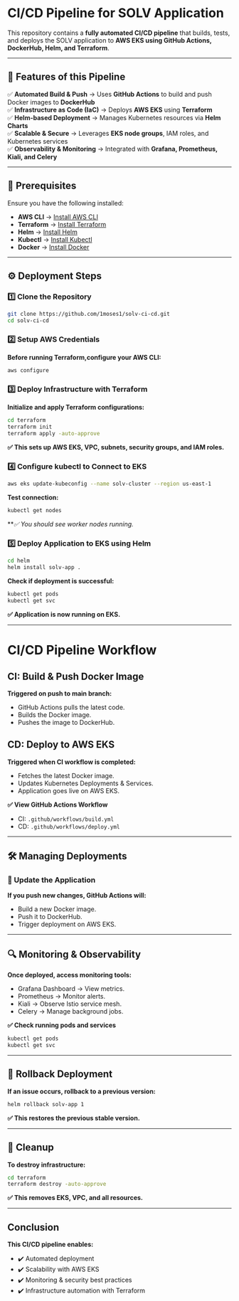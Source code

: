 # CI/CD Pipeline for SOLV Application  

This repository contains a **fully automated CI/CD pipeline** that builds, tests, and deploys the SOLV application to **AWS EKS using GitHub Actions, DockerHub, Helm, and Terraform**.

---

## 📌 Features of this Pipeline
✅ **Automated Build & Push** → Uses **GitHub Actions** to build and push Docker images to **DockerHub**  
✅ **Infrastructure as Code (IaC)** → Deploys **AWS EKS** using **Terraform**  
✅ **Helm-based Deployment** → Manages Kubernetes resources via **Helm Charts**  
✅ **Scalable & Secure** → Leverages **EKS node groups**, IAM roles, and Kubernetes services  
✅ **Observability & Monitoring** → Integrated with **Grafana, Prometheus, Kiali, and Celery**  

---

## 🔧 Prerequisites
Ensure you have the following installed:
- **AWS CLI** → [Install AWS CLI](https://docs.aws.amazon.com/cli/latest/userguide/install-cliv2.html)
- **Terraform** → [Install Terraform](https://developer.hashicorp.com/terraform/downloads)
- **Helm** → [Install Helm](https://helm.sh/docs/intro/install/)
- **Kubectl** → [Install Kubectl](https://kubernetes.io/docs/tasks/tools/)
- **Docker** → [Install Docker](https://docs.docker.com/get-docker/)

---

## ⚙️ Deployment Steps

### 1️⃣ Clone the Repository
```bash
git clone https://github.com/1moses1/solv-ci-cd.git
cd solv-ci-cd
```

### 2️⃣ Setup AWS Credentials

**Before running Terraform,configure your AWS CLI:**
```bash
aws configure
```
### 3️⃣ Deploy Infrastructure with Terraform

**Initialize and apply Terraform configurations:**
```bash
cd terraform
terraform init
terraform apply -auto-approve
```
**✅ This sets up AWS EKS, VPC, subnets, security groups, and IAM roles.**

### 4️⃣ Configure kubectl to Connect to EKS

```bash
aws eks update-kubeconfig --name solv-cluster --region us-east-1
```
**Test connection:**
```bash
kubectl get nodes
```
***✅ You should see worker nodes running.*

### 5️⃣ Deploy Application to EKS using Helm
```bash
cd helm
helm install solv-app .
```
**Check if deployment is successful:**
```bash
kubectl get pods
kubectl get svc
```
**✅ Application is now running on EKS.**

---

# CI/CD Pipeline Workflow

## CI: Build & Push Docker Image

**Triggered on push to main branch:**

- GitHub Actions pulls the latest code.
- Builds the Docker image.
- Pushes the image to DockerHub.


## CD: Deploy to AWS EKS

**Triggered when CI workflow is completed:**

- Fetches the latest Docker image.
- Updates Kubernetes Deployments & Services.
- Application goes live on AWS EKS.

**✅ View GitHub Actions Workflow**
- CI: ```.github/workflows/build.yml```
- CD: ```.github/workflows/deploy.yml```

---

## 🛠 Managing Deployments

### 📌 Update the Application
**If you push new changes, GitHub Actions will:**
- Build a new Docker image.
- Push it to DockerHub.
- Trigger deployment on AWS EKS.

---

## 🔍 Monitoring & Observability

**Once deployed, access monitoring tools:**
- Grafana Dashboard → View metrics.
- Prometheus → Monitor alerts.
- Kiali → Observe Istio service mesh.
- Celery → Manage background jobs.

**✅ Check running pods and services**
```bash
kubectl get pods
kubectl get svc
```

---

## 🛑 Rollback Deployment

**If an issue occurs, rollback to a previous version:**
```bash
helm rollback solv-app 1
```
**✅ This restores the previous stable version.**

---

## 📌 Cleanup
**To destroy infrastructure:**
```bash
cd terraform
terraform destroy -auto-approve
```
**✅ This removes EKS, VPC, and all resources.**

--- 

## Conclusion

**This CI/CD pipeline enables:**
- ✔️ Automated deployment
- ✔️ Scalability with AWS EKS
- ✔️ Monitoring & security best practices
- ✔️ Infrastructure automation with Terraform


